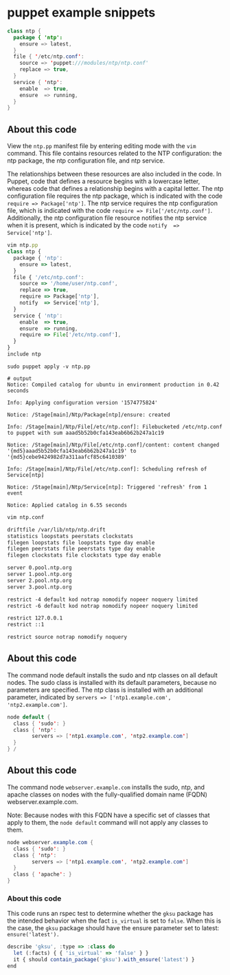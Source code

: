 # puppet example snippets

```java
class ntp {
  package { 'ntp':
    ensure => latest,
  }
  file { '/etc/ntp.conf':
    source => 'puppet:///modules/ntp/ntp.conf'
    replace => true,
  }
  service { 'ntp':
    enable  => true,
    ensure  => running,
  }
}
```

## About this code

View the `ntp.pp` manifest file by entering editing mode with the `vim` command. This file contains resources related to the NTP configuration: the ntp package, the ntp configuration file, and ntp service.

The relationships between these resources are also included in the code. In Puppet, code that defines a resource begins with a lowercase letter, whereas code that defines a relationship begins with a capital letter. The ntp configuration file requires the ntp package, which is indicated with the code `require => Package['ntp']`. The ntp service requires the ntp configuration file, which is indicated with the code `require => File['/etc/ntp.conf']`. Additionally, the ntp configuration file resource notifies the ntp service when it is present, which is indicated by the code `notify  => Service['ntp']`.

```javascript
vim ntp.pp
class ntp {
  package { 'ntp':
    ensure => latest,
  }
  file { '/etc/ntp.conf':
    source => '/home/user/ntp.conf',
    replace => true,
    require => Package['ntp'],
    notify  => Service['ntp'],
  }
  service { 'ntp':
    enable  => true,
    ensure  => running,
    require => File['/etc/ntp.conf'],
  }
}
include ntp

```

```console
sudo puppet apply -v ntp.pp

# output
Notice: Compiled catalog for ubuntu in environment production in 0.42 seconds

Info: Applying configuration version '1574775824'

Notice: /Stage[main]/Ntp/Package[ntp]/ensure: created

Info: /Stage[main]/Ntp/File[/etc/ntp.conf]: Filebucketed /etc/ntp.conf to puppet with sum aaad5b52b0cfa143eab6b62b247a1c19

Notice: /Stage[main]/Ntp/File[/etc/ntp.conf]/content: content changed '{md5}aaad5b52b0cfa143eab6b62b247a1c19' to '{md5}cebe9424982d7a311aafcf85c6410389'

Info: /Stage[main]/Ntp/File[/etc/ntp.conf]: Scheduling refresh of Service[ntp]

Notice: /Stage[main]/Ntp/Service[ntp]: Triggered 'refresh' from 1 event

Notice: Applied catalog in 6.55 seconds
```

```markdown
vim ntp.conf

driftfile /var/lib/ntp/ntp.drift
statistics loopstats peerstats clockstats
filegen loopstats file loopstats type day enable
filegen peerstats file peerstats type day enable
filegen clockstats file clockstats type day enable

server 0.pool.ntp.org
server 1.pool.ntp.org
server 2.pool.ntp.org
server 3.pool.ntp.org

restrict -4 default kod notrap nomodify nopeer noquery limited
restrict -6 default kod notrap nomodify nopeer noquery limited

restrict 127.0.0.1
restrict ::1

restrict source notrap nomodify noquery
```

## About this code

The command node default installs the sudo and ntp classes on all default nodes. The sudo class is installed with its default parameters, because no parameters are specified. The ntp class is installed with an additional parameter, indicated by `servers => ['ntp1.example.com', 'ntp2.example.com']`.

```java
node default {
  class { 'sudo': }
  class { 'ntp':
        servers => ['ntp1.example.com', 'ntp2.example.com']
  }
} /
```
## About this code

The command node `webserver.example.com` installs the sudo, ntp, and apache classes on nodes with the fully-qualified domain name (FQDN) webserver.example.com.

Note: Because nodes with this FQDN have a specific set of classes that apply to them, the `node default` command will not apply any classes to them.

```java
node webserver.example.com {
  class { 'sudo': }
  class { 'ntp':
        servers => ['ntp1.example.com', 'ntp2.example.com']
  }
  class { 'apache': }
}
```

### About this code
This code runs an rspec test to determine whether the `gksu` package has the intended behavior when the fact `is_virtual` is set to `false`. When this is the case, the `gksu` package should have the ensure parameter set to latest: `ensure('latest').`

```javascript
describe 'gksu', :type => :class do
  let (:facts) { { 'is_virtual' => 'false' } }
  it { should contain_package('gksu').with_ensure('latest') }
end

```